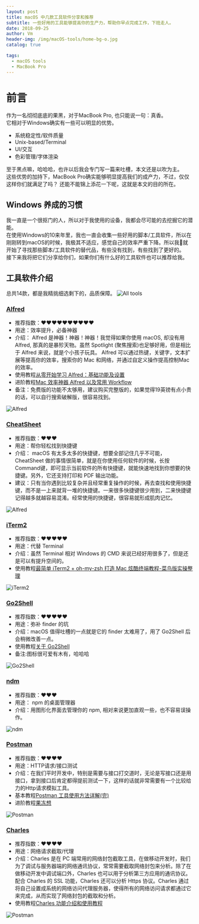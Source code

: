 ```yaml
---
layout: post
title: macOS 中几款工具软件分享和推荐
subtitle: 一些好用的工具能够提高你的生产力，帮助你早点完成工作，下班走人。
date: 2018-09-25
author: Vm
header-img: /img/macOS-tools/home-bg-o.jpg 
catalog: true

tags:
  - macOS tools
  - MacBook Pro
---
```


# 前言

作为一名彻彻底底的果黑，对于MacBook Pro, 也只能说一句：真香。  
它相对于Windows确实有一些可以明显的优势。

- 系统稳定性/软件质量
- Unix-based/Terminal
- UI/交互
- 色彩管理/字体渲染

至于黑点嘛，哈哈哈，也许以后我会专门写一篇来吐槽，本文还是以吹为主。  
这些优势的加持下，MacBook Pro确实能够明显提高我们的成产力，不过，仅仅这样你们就满足了吗？
还能不能锦上添花一下呢，这就是本文的目的所在。

## Windows 养成的习惯

我一直是一个很抠门的人，所以对于我使用的设备，我都会尽可能的去挖掘它的潜能。  
在使用Windows的10来年里，我也一直会收集一些好用的脚本/工具软件，所以在刚刚转到macOS的时候，我极其不适应，感觉自己的效率严重下降。所以我就开始了寻找那些脚本/工具软件的替代品，有些没有找到，有些找到了更好的。  
接下来我将把它们分享给你们，如果你们有什么好的工具软件也可以推荐给我。

## 工具软件介绍

总共14款，都是我精挑细选剩下的，品质保障。
![All tools](/img/macOS-tools/all-tools.png)

### [Alfred](https://www.alfredapp.com/)

- 推荐指数：❤️❤️❤️❤️❤️❤️❤️❤️❤️❤️
- 用途：效率提升，必备神器
- 介绍： Alfred 是神器！神器！神器！我觉得如果你使用 macOS, 却没有用 Alfred, 那真的是暴殄天物。虽然 Spotlight (聚焦搜索)也足够好用，但是相比于 Alfred 来说，就是个小孩子玩具。 Alfred 可以通过热键，关键字，文本扩展等提高你的效率，搜索你的 Mac 和网络，并通过自定义操作提高控制Mac的效率。
- 使用教程[从零开始学习 Alfred：基础功能及设置](https://sspai.com/post/32979)
- 进阶教程[Mac 效率神器 Alfred 以及常用 Workflow](https://www.jianshu.com/p/0e78168da7ab)
- 备注：免费版的功能不太够用，建议购买完整版的，如果觉得19英镑有点小贵的话，可以自行搜索破解版，很容易找到。

![Alfred](/img/macOS-tools/alfred.png)

### [CheatSheet](https://www.mediaatelier.com/CheatSheet/)

- 推荐指数：❤️❤️❤️
- 用途：帮你轻松找到快捷键
- 介绍： macOS 有太多太多的快捷键，想要全部记住几乎不可能， CheatSheet 做的事情很简单，就是在你使用任何软件的时候，长按Command键，即可显示当前软件的所有快捷键，就能快速地找到你想要的快捷键。另外，它还支持打印和 PDF 输出功能。
- 建议：只有当你遇到比较复杂并且经常重复操作的时候，再去查找和使用快捷键，而不是一上来就背一堆的快捷键。一来很多快捷键很少用到，二来快捷键记得越多就越容易混淆。经常使用的快捷键，很容易就形成肌肉记忆。

![Alfred](/img/macOS-tools/cheatsheet.png)

### [iTerm2](https://www.iterm2.com)

- 推荐指数：❤️❤️❤️❤️❤️
- 用途：代替 Terminal
- 介绍：虽然 Terminal 相对 Windows 的 CMD 来说已经好用很多了，但是还是可以有提升空间的。
- 使用教程[最简单 iTerm2 + oh-my-zsh 打造 Mac 炫酷终端教程-菜鸟版实操整理](https://www.jianshu.com/p/53eb1075f627)

![iTerm2](/img/macOS-tools/iTerm2.png)

### [Go2Shell](http://zipzapmac.com/go2shell)

- 推荐指数：❤️❤️❤️❤️❤️
- 用途：弥补 finder 的坑
- 介绍：macOS 值得吐槽的一点就是它的 finder 太难用了，用了 Go2Shell 后会稍微改善一点。
- 使用教程[关于 Go2Shell](https://www.jianshu.com/p/bae3a64ea762)
- 备注:图标很可爱有木有，哈哈哈

![Go2Shell](/img/macOS-tools/Go2Shell.png)

### [ndm](https://720kb.github.io/ndm/)

- 推荐指数：❤️❤️❤️
- 用途： npm 的桌面管理器
- 介绍：用图形化界面去管理你的 npm, 相对来说更加直观一些，也不容易误操作。

![ndm](/img/macOS-tools/ndm.png)

### [Postman](https://www.getpostman.com/)

- 推荐指数：❤️❤️❤️❤️
- 用途：HTTP请求/接口测试
- 介绍：在我们平时开发中，特别是需要与接口打交道时，无论是写接口还是用接口，拿到接口后肯定都得提前测试一下，这样的话就非常需要有一个比较给力的Http请求模拟工具。
- 基本教程[Postman 工具使用方法详解(完)](https://meetes.top/2018/06/28/Postman%20%E5%B7%A5%E5%85%B7%E4%BD%BF%E7%94%A8%E6%96%B9%E6%B3%95%E8%AF%A6%E8%A7%A3/)
- 进阶教程[果冻想](https://www.jellythink.com/archives/category/tool-tutorials/postman)

![Postman](/img/macOS-tools/Postman.png)

### [Charles](https://www.charlesproxy.com/)

- 推荐指数：❤️❤️❤️❤️
- 用途：网络请求截取/代理
- 介绍：Charles 是在 PC 端常用的网络封包截取工具，在做移动开发时，我们为了调试与服务器端的网络通讯协议，常常需要截取网络封包来分析。除了在做移动开发中调试端口外，Charles 也可以用于分析第三方应用的通讯协议。配合 Charles 的 SSL 功能，Charles 还可以分析 Https 协议。Charles 通过将自己设置成系统的网络访问代理服务器，使得所有的网络访问请求都通过它来完成，从而实现了网络封包的截取和分析。
- 使用教程[Charles 功能介绍和使用教程](https://juejin.im/post/5b8350b96fb9a019d9246c4c)

![Postman](/img/macOS-tools/Postman.png)